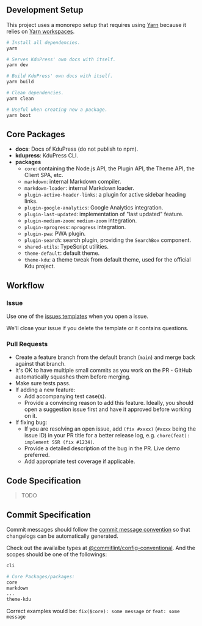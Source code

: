 ## Development Setup

This project uses a monorepo setup that requires using [Yarn](https://yarnpkg.com) because it relies on [Yarn workspaces](https://yarnpkg.com/blog/2017/08/02/introducing-workspaces/).

``` sh
# Install all dependencies.
yarn

# Serves KduPress' own docs with itself.
yarn dev

# Build KduPress' own docs with itself.
yarn build

# Clean dependencies.
yarn clean

# Useful when creating new a package.
yarn boot
```

## Core Packages

- **docs**: Docs of KduPress (do not publish to npm).
- **kdupress**: KduPress CLI.
- **packages**
  - `core`: containing the Node.js API, the Plugin API, the Theme API, the Client SPA, etc.
  - `markdown`: internal Markdown compiler.
  - `markdown-loader`: internal Markdown loader.
  - `plugin-active-header-links`: a plugin for active sidebar heading links.
  - `plugin-google-analytics`: Google Analytics integration.
  - `plugin-last-updated`: implementation of "last updated" feature.
  - `plugin-medium-zoom`: `medium-zoom` integration.
  - `plugin-nprogress`: `nprogress` integration.
  - `plugin-pwa`: PWA plugin.
  - `plugin-search`: search plugin, providing the `SearchBox` component.
  - `shared-utils`: TypeScript utilities.
  - `theme-default`: default theme.
  - `theme-kdu`: a theme tweak from default theme, used for the official Kdu project.

## Workflow

### Issue

Use one of the [issues templates](https://github.com/kdujs/kdupress/issues/new/choose) when you open a issue.

We'll close your issue if you delete the template or it contains questions.

### Pull Requests

- Create a feature branch from the default branch (`main`) and merge back against that branch.
- It's OK to have multiple small commits as you work on the PR - GitHub automatically squashes them before merging.
- Make sure tests pass.
- If adding a new feature:
  - Add accompanying test case(s).
  - Provide a convincing reason to add this feature. Ideally, you should open a suggestion issue first and have it approved before working on it.
- If fixing bug:
  - If you are resolving an open issue, add `(fix #xxxx)` (`#xxxx` being the issue ID) in your PR title for a better release log, e.g. `chore(feat): implement SSR (fix #1234)`.
  - Provide a detailed description of the bug in the PR. Live demo preferred.
  - Add appropriate test coverage if applicable.

## Code Specification

> TODO

## Commit Specification

Commit messages should follow the [commit message convention](https://www.conventionalcommits.org) so that changelogs can be automatically generated.

Check out the availalbe types at [@commitlint/config-conventional](https://github.com/conventional-changelog/commitlint/tree/master/@commitlint/config-conventional#type-enum). And the scopes should be one of the followings:

``` sh
cli

# Core Packages/packages:
core
markdown
...
theme-kdu
```

Correct examples would be: `fix($core): some message` or `feat: some message`
